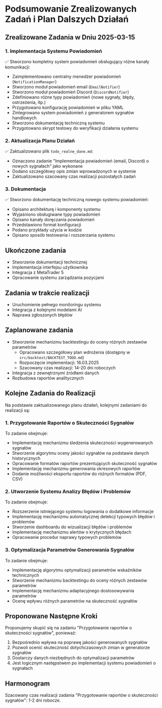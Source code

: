 # Podsumowanie Zrealizowanych Zadań i Plan Dalszych Działań

## Zrealizowane Zadania w Dniu 2025-03-15

### 1. Implementacja Systemu Powiadomień

✅ Stworzono kompletny system powiadomień obsługujący różne kanały komunikacji:
   - Zaimplementowano centralny menedżer powiadomień (`NotificationManager`)
   - Stworzono moduł powiadomień email (`EmailNotifier`)
   - Stworzono moduł powiadomień Discord (`DiscordNotifier`)
   - Zdefiniowano różne typy powiadomień (nowe sygnały, błędy, ostrzeżenia, itp.)
   - Przygotowano konfigurację powiadomień w pliku YAML
   - Zintegrowano system powiadomień z generatorem sygnałów handlowych
   - Stworzono dokumentację techniczną systemu
   - Przygotowano skrypt testowy do weryfikacji działania systemu

### 2. Aktualizacja Planu Działań 

✅ Zaktualizowano plik `todo_realne_dane.md`:
   - Oznaczono zadanie "Implementacja powiadomień (email, Discord) o nowych sygnałach" jako wykonane
   - Dodano szczegółowy opis zmian wprowadzonych w systemie
   - Zaktualizowano szacowany czas realizacji pozostałych zadań

### 3. Dokumentacja

✅ Stworzono dokumentację techniczną nowego systemu powiadomień:
   - Opisano architekturę i komponenty systemu
   - Wyjaśniono obsługiwane typy powiadomień
   - Opisano kanały doręczania powiadomień
   - Przedstawiono format konfiguracji
   - Podano przykłady użycia w kodzie
   - Opisano sposób testowania i rozszerzania systemu

## Ukończone zadania
- Stworzenie dokumentacji technicznej
- Implementacja interfejsu użytkownika
- Integracja z MetaTrader 5
- Opracowanie systemu zarządzania pozycjami

## Zadania w trakcie realizacji
- Uruchomienie pełnego monitoringu systemu
- Integracja z kolejnymi modelami AI
- Naprawa zgłoszonych błędów

## Zaplanowane zadania
- Stworzenie mechanizmu backtestingu do oceny różnych zestawów parametrów
   - Opracowano szczegółowy plan wdrożenia (dostępny w `src/backtest/BACKTEST_TODO.md`)
   - Rozpoczęcie implementacji: 16.03.2025
   - Szacowany czas realizacji: 14-20 dni roboczych
- Integracja z zewnętrznymi źródłami danych
- Rozbudowa raportów analitycznych

## Kolejne Zadania do Realizacji

Na podstawie zaktualizowanego planu działań, kolejnymi zadaniami do realizacji są:

### 1. Przygotowanie Raportów o Skuteczności Sygnałów

To zadanie obejmuje:
- Implementację mechanizmu śledzenia skuteczności wygenerowanych sygnałów
- Stworzenie algorytmu oceny jakości sygnałów na podstawie danych historycznych
- Opracowanie formatów raportów prezentujących skuteczność sygnałów
- Implementację mechanizmu generowania okresowych raportów
- Dodanie możliwości eksportu raportów do różnych formatów (PDF, CSV)

### 2. Utworzenie Systemu Analizy Błędów i Problemów

To zadanie obejmuje:
- Rozszerzenie istniejącego systemu logowania o dodatkowe informacje
- Implementację mechanizmu automatycznej detekcji typowych błędów i problemów
- Stworzenie dashboardu do wizualizacji błędów i problemów
- Implementację mechanizmu alertów o krytycznych błędach
- Opracowanie procedur naprawy typowych problemów

### 3. Optymalizacja Parametrów Generowania Sygnałów

To zadanie obejmuje:
- Implementację algorytmu optymalizacji parametrów wskaźników technicznych
- Stworzenie mechanizmu backtestingu do oceny różnych zestawów parametrów
- Implementację mechanizmu adaptacyjnego dostosowywania parametrów
- Ocenę wpływu różnych parametrów na skuteczność sygnałów

## Proponowane Następne Kroki

Proponujemy skupić się na zadaniu "Przygotowanie raportów o skuteczności sygnałów", ponieważ:
1. Bezpośrednio wpływa na poprawę jakości generowanych sygnałów
2. Pozwoli ocenić skuteczność dotychczasowych zmian w generatorze sygnałów
3. Dostarczy danych niezbędnych do optymalizacji parametrów
4. Jest logicznym następstwem po implementacji systemu powiadomień o sygnałach

## Harmonogram

Szacowany czas realizacji zadania "Przygotowanie raportów o skuteczności sygnałów": 1-2 dni robocze. 